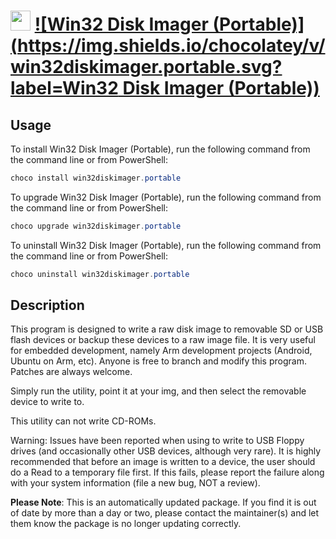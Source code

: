 ﻿# <img src="https://cdn.jsdelivr.net/gh/mkevenaar/chocolatey-packages@3559cef4d1eb00218748abd0fdf44ace62344147/icons/win32diskimager.png" width="32" height="32"/> [![Win32 Disk Imager (Portable)](https://img.shields.io/chocolatey/v/win32diskimager.portable.svg?label=Win32 Disk Imager (Portable))](https://chocolatey.org/packages/win32diskimager.portable)

## Usage
To install Win32 Disk Imager (Portable), run the following command from the command line or from PowerShell:
```powershell
choco install win32diskimager.portable
```

To upgrade Win32 Disk Imager (Portable), run the following command from the command line or from PowerShell:
```powershell
choco upgrade win32diskimager.portable
```

To uninstall Win32 Disk Imager (Portable), run the following command from the command line or from PowerShell:
```powershell
choco uninstall win32diskimager.portable
```

## Description
This program is designed to write a raw disk image to removable SD or USB flash devices or backup these devices to a raw image file. It is very useful for embedded development, namely Arm development projects (Android, Ubuntu on Arm, etc). Anyone is free to branch and modify this program. Patches are always welcome.

Simply run the utility, point it at your img, and then select the removable device to write to.

This utility can not write CD-ROMs.

Warning: Issues have been reported when using to write to USB Floppy drives (and occasionally other USB devices, although very rare). It is highly recommended that before an image is written to a device, the user should do a Read to a temporary file first. If this fails, please report the failure along with your system information (file a new bug, NOT a review).

**Please Note**: This is an automatically updated package. If you find it is
out of date by more than a day or two, please contact the maintainer(s) and
let them know the package is no longer updating correctly.

